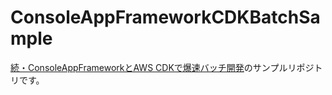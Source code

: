 # ConsoleAppFrameworkCDKBatchSample

[続・ConsoleAppFrameworkとAWS CDKで爆速バッチ開発](https://qiita.com/omt_teruki/items/7b2e876dddd4cb0b0461)のサンプルリポジトリです。

